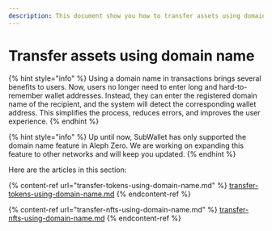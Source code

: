 ```yaml
---
description: This document show you how to transfer assets using domain name.
---
```


# Transfer assets using domain name

{% hint style="info" %}
Using a domain name in transactions brings several benefits to users. Now, users no longer need to enter long and hard-to-remember wallet addresses. Instead, they can enter the registered domain name of the recipient, and the system will detect the corresponding wallet address. This simplifies the process, reduces errors, and improves the user experience.
{% endhint %}

{% hint style="info" %}
Up until now, SubWallet has only supported the domain name feature in Aleph Zero. We are working on expanding this feature to other networks and will keep you updated.
{% endhint %}

Here are the articles in this section:

{% content-ref url="transfer-tokens-using-domain-name.md" %}
[transfer-tokens-using-domain-name.md](transfer-tokens-using-domain-name.md)
{% endcontent-ref %}

{% content-ref url="transfer-nfts-using-domain-name.md" %}
[transfer-nfts-using-domain-name.md](transfer-nfts-using-domain-name.md)
{% endcontent-ref %}
